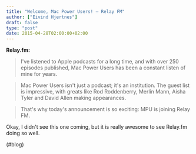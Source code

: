 ```yaml
---
title: "Welcome, Mac Power Users! — Relay FM"
author: ["Eivind Hjertnes"]
draft: false
type: "post"
date: 2015-04-28T02:00:00+02:00
---
```


**Relay.fm:**

> I've listened to Apple podcasts for a long time, and with over 250
> episodes published, Mac Power Users has been a constant listen of mine
> for years.

<!--quoteend-->

> Mac Power Users isn't just a podcast; it's an institution. The guest
> list is impressive, with greats like Rod Roddenberry, Merlin Mann,
> Aisha Tyler and David Allen making appearances.

<!--quoteend-->

> That's why today's announcement is so exciting: MPU is joining Relay
> FM.

Okay, I didn't see this one coming, but it is really awesome to see
Relay.fm doing so well.

(#blog)
